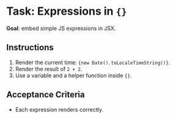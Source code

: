 # Task: Expressions in `{}`


**Goal**: embed simple JS expressions in JSX.


## Instructions
1. Render the current time: `{new Date().toLocaleTimeString()}`.
2. Render the result of `2 + 2`.
3. Use a variable and a helper function inside `{}`.


## Acceptance Criteria
- Each expression renders correctly.